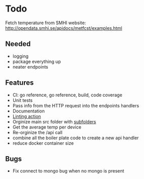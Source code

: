 # Todo

Fetch temperature from SMHI website: http://opendata.smhi.se/apidocs/metfcst/examples.html

## Needed

- logging
- package everything up
- neater endpoints

## Features

- CI: go reference, go reference, build, code coverage
- Unit tests
- Pass info from the HTTP request into the endpoints handlers
- Documentation
- [Linting action](https://github.com/wearerequired/lint-action)
- Orginize main src folder with [subfolders](https://stackoverflow.com/questions/23154898/break-up-go-project-into-subfolders)
- Get the average temp per device
- Re-orginize the /api call
- combine all the boiler plate code to create a new api handler
- reduce docker container size

## Bugs

- Fix connect to mongo bug when no mongo is present
